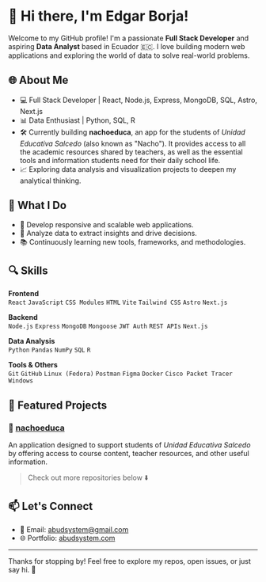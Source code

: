 # 👋 Hi there, I'm Edgar Borja!

Welcome to my GitHub profile! I'm a passionate **Full Stack Developer** and aspiring **Data Analyst** based in Ecuador 🇪🇨. I love building modern web applications and exploring the world of data to solve real-world problems.

## 🌐 About Me

- 💻 Full Stack Developer | React, Node.js, Express, MongoDB, SQL, Astro, Next.js  
- 📊 Data Enthusiast | Python, SQL, R  
- 🛠️ Currently building **nachoeduca**, an app for the students of *Unidad Educativa Salcedo* (also known as "Nacho"). It provides access to all the academic resources shared by teachers, as well as the essential tools and information students need for their daily school life.  
- 📈 Exploring data analysis and visualization projects to deepen my analytical thinking.

## 🚀 What I Do

- 🔨 Develop responsive and scalable web applications.  
- 🧠 Analyze data to extract insights and drive decisions.  
- 📚 Continuously learning new tools, frameworks, and methodologies.  

## 🔍 Skills

**Frontend**  
`React` `JavaScript` `CSS Modules` `HTML` `Vite` `Tailwind CSS` `Astro` `Next.js`

**Backend**  
`Node.js` `Express` `MongoDB` `Mongoose` `JWT Auth` `REST APIs` `Next.js`

**Data Analysis**  
`Python` `Pandas` `NumPy` `SQL` `R`

**Tools & Others**  
`Git` `GitHub` `Linux (Fedora)` `Postman` `Figma` `Docker` `Cisco Packet Tracer` `Windows`

## 📂 Featured Projects

### 📝 [nachoeduca](https://github.com/abudsystem/bachend-nachoeduca)
An application designed to support students of *Unidad Educativa Salcedo* by offering access to course content, teacher resources, and other useful information.

> Check out more repositories below ⬇️

## 📫 Let's Connect

- 📧 Email: abudsystem@gmail.com  
- 🌐 Portfolio: [abudsystem.com](https://abudsystem.com)

---

Thanks for stopping by! Feel free to explore my repos, open issues, or just say hi. 👋
